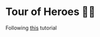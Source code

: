 # Tour of Heroes :superhero_woman:	 

Following [this](https://angular.io/tutorial/tour-of-heroes) tutorial
